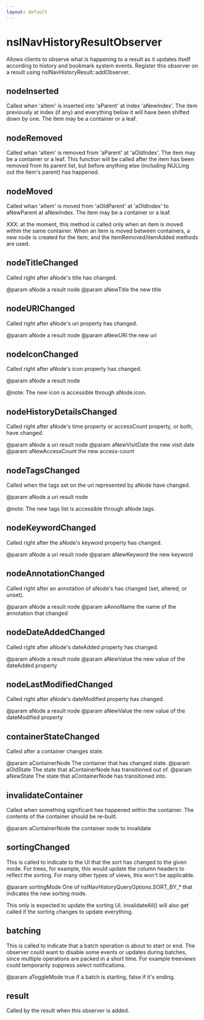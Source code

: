 ```yaml
---
layout: default
---
```


# nsINavHistoryResultObserver #

Allows clients to observe what is happening to a result as it updates itself
according to history and bookmark system events. Register this observer on a
result using nsINavHistoryResult::addObserver.


## nodeInserted ##

Called when 'aItem' is inserted into 'aParent' at index 'aNewIndex'.
The item previously at index (if any) and everything below it will have
been shifted down by one. The item may be a container or a leaf.


## nodeRemoved ##

Called whan 'aItem' is removed from 'aParent' at 'aOldIndex'. The item
may be a container or a leaf. This function will be called after the item
has been removed from its parent list, but before anything else (including
NULLing out the item's parent) has happened.


## nodeMoved ##

Called whan 'aItem' is moved from 'aOldParent' at 'aOldIndex' to
aNewParent at aNewIndex. The item may be a container or a leaf.

XXX: at the moment, this method is called only when an item is moved
within the same container. When an item is moved between containers,
a new node is created for the item, and the itemRemoved/itemAdded methods
are used.


## nodeTitleChanged ##

Called right after aNode's title has changed.

@param aNode
       a result node
@param aNewTitle
       the new title


## nodeURIChanged ##

Called right after aNode's uri property has changed.

@param aNode
       a result node
@param aNewURI
       the new uri


## nodeIconChanged ##

Called right after aNode's icon property has changed.

@param aNode
       a result node

@note: The new icon is accessible through aNode.icon.


## nodeHistoryDetailsChanged ##

Called right after aNode's time property or accessCount property, or both,
have changed.

@param aNode
       a uri result node
@param aNewVisitDate
       the new visit date
@param aNewAccessCount
       the new access-count


## nodeTagsChanged ##

Called when the tags set on the uri represented by aNode have changed.

@param aNode
       a uri result node

@note: The new tags list is accessible through aNode.tags.


## nodeKeywordChanged ##

Called right after the aNode's keyword property has changed.

@param aNode
       a uri result node
@param aNewKeyword
       the new keyword


## nodeAnnotationChanged ##

Called right after an annotation of aNode's has changed (set, altered, or
unset).

@param aNode
       a result node
@param aAnnoName
       the name of the annotation that changed


## nodeDateAddedChanged ##

Called right after aNode's dateAdded property has changed.

@param aNode
       a result node
@param aNewValue
       the new value of the dateAdded property


## nodeLastModifiedChanged ##

Called right after aNode's dateModified property has changed.

@param aNode
       a result node
@param aNewValue
       the new value of the dateModified property


## containerStateChanged ##

Called after a container changes state.

@param aContainerNode
       The container that has changed state.
@param aOldState
       The state that aContainerNode has transitioned out of.
@param aNewState
       The state that aContainerNode has transitioned into.


## invalidateContainer ##

Called when something significant has happened within the container. The
contents of the container should be re-built.

@param aContainerNode
       the container node to invalidate


## sortingChanged ##

This is called to indicate to the UI that the sort has changed to the
given mode. For trees, for example, this would update the column headers
to reflect the sorting. For many other types of views, this won't be
applicable.

@param sortingMode  One of nsINavHistoryQueryOptions.SORT_BY_* that
                    indicates the new sorting mode.

This only is expected to update the sorting UI. invalidateAll() will also
get called if the sorting changes to update everything.


## batching ##

This is called to indicate that a batch operation is about to start or end.
The observer could want to disable some events or updates during batches,
since multiple operations are packed in a short time.
For example treeviews could temporarily suppress select notifications.

@param aToggleMode
       true if a batch is starting, false if it's ending.


## result ##

Called by the result when this observer is added.

